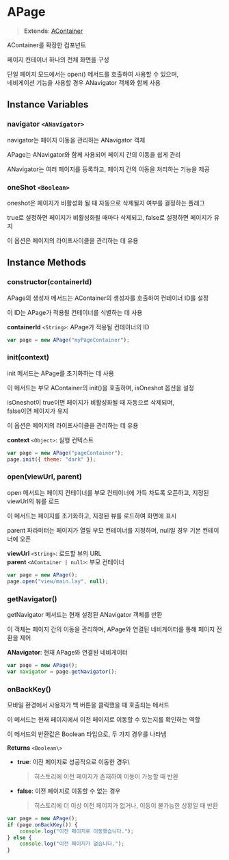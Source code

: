 # APage

> **Extends**: [AContainer](https://wikidocs.net/274983)

AContainer를 확장한 컴포넌트

페이지 컨테이너 하나의 전체 화면을 구성

단일 페이지 모드에서는 open() 메서드를 호출하여 사용할 수 있으며,\
네비게이션 기능을 사용할 경우 ANavigator 객체와 함께 사용

## Instance Variables

### navigator `<ANavigator>`

navigator는 페이지 이동을 관리하는 ANavigator 객체

APage는 ANavigator와 함께 사용되어 페이지 간의 이동을 쉽게 관리

ANavigator는 여러 페이지를 등록하고, 페이지 간의 이동을 처리하는 기능을 제공

### oneShot `<Boolean>`

oneshot은 페이지가 비활성화 될 때 자동으로 삭제될지 여부를 결정하는 플래그

true로 설정하면 페이지가 비활성화될 때마다 삭제되고, false로 설정하면 페이지가 유지

이 옵션은 페이지의 라이프사이클을 관리하는 데 유용

## Instance Methods

### constructor(containerId)

APage의 생성자 메서드는 AContainer의 생성자를 호출하여 컨테이너 ID를 설정

이 ID는 APage가 적용될 컨테이너를 식별하는 데 사용

**containerId** `<String>`: APage가 적용될 컨테이너의 ID

```js
var page = new APage("myPageContainer");
```

### init(context)

init 메서드는 APage를 초기화하는 데 사용

이 메서드는 부모 AContainer의 init()을 호출하며, isOneshot 옵션을 설정

isOneshot이 true이면 페이지가 비활성화될 때 자동으로 삭제되며,\
false이면 페이지가 유지

이 옵션은 페이지의 라이프사이클을 관리하는 데 유용

**context** `<Object>`: 실행 컨텍스트

```js
var page = new APage("pageContainer");
page.init({ theme: "dark" });
```

### open(viewUrl, parent)

open 메서드는 페이지 컨테이너를 부모 컨테이너에 가득 차도록 오픈하고, 지정된 viewUrl의 뷰를 로드

이 메서드는 페이지를 초기화하고, 지정된 뷰를 로드하여 화면에 표시

parent 파라미터는 페이지가 열릴 부모 컨테이너를 지정하며, null일 경우 기본 컨테이너에 오픈

**viewUrl** `<String>`: 로드할 뷰의 URL\
**parent** `<AContainer | null>`: 부모 컨테이너

```js
var page = new APage();
page.open("view/main.lay", null);
```

### getNavigator()

getNavigator 메서드는 현재 설정된 ANavigator 객체를 반환

이 객체는 페이지 간의 이동을 관리하며, APage와 연결된 네비게이터를 통해 페이지 전환을 제어

**ANavigator**: 현재 APage와 연결된 네비게이터

```js
var page = new APage();
var navigator = page.getNavigator();
```

### onBackKey()

모바일 환경에서 사용자가 백 버튼을 클릭했을 때 호출되는 메서드

이 메서드는 현재 페이지에서 이전 페이지로 이동할 수 있는지를 확인하는 역할

이 메서드의 반환값은 Boolean 타입으로, 두 가지 경우를 나타냄

**Returns** `<Boolean\>`

*   **true**: 이전 페이지로 성공적으로 이동한 경우\


    > 히스토리에 이전 페이지가 존재하여 이동이 가능할 때 반환
*   **false**: 이전 페이지로 이동할 수 없는 경우

    > 히스토리에 더 이상 이전 페이지가 없거나, 이동이 불가능한 상황일 때 반환

```js
var page = new APage();
if (page.onBackKey()) {
    console.log("이전 페이지로 이동했습니다.");
} else {
    console.log("이전 페이지가 없습니다.");
}
```

